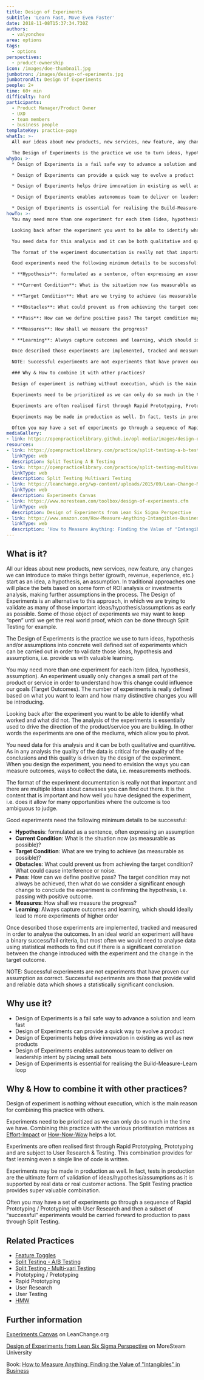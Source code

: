 ```yaml
---
title: Design of Experiments
subtitle: 'Learn Fast, Move Even Faster'
date: 2018-11-08T15:37:34.730Z
authors:
  - valyonchev
area: options
tags:
  - options
perspectives:
  - product-ownership
icon: /images/doe-thumbnail.jpg
jumbotron: /images/design-of-eperiments.jpg
jumbotronAlt: Design Of Experiments
people: 2+
time: 60+ min
difficulty: hard
participants:
  - Product Manager/Product Owner
  - UXD
  - team members
  - business people
templateKey: practice-page
whatIs: >-
  All our ideas about new products, new services, new feature, any changes we can introduce to make things better (growth, revenue, experience, etc.) start as an idea, a hypothesis, an assumption. In traditional approaches one will place the bets based on some form of ROI analysis or investments analysis, making further assumptions in the process. The Design of Experiments is an alternative to this approach, in which we are trying to validate as many of those important ideas/hypothesis/assumptions as early as possible. Some of those object of experiments we may want to keep “open” until we get the real world proof, which can be done through Split Testing for example.

  The Design of Experiments is the practice we use to turn ideas, hypothesis and/or assumptions into concrete well defined set of experiments which can be carried out in order to validate those ideas, hypothesis and assumptions, i.e. provide us with valuable learning.
whyDo: >-
  * Design of Experiments is a fail safe way to advance a solution and learn fast

  * Design of Experiments can provide a quick way to evolve a product

  * Design of Experiments helps drive innovation in existing as well as new products

  * Design of Experiments enables autonomous team to deliver on leadership intent by placing small bets

  * Design of Experiments is essential for realising the Build-Measure-Learn loop
howTo: >-
  You may need more than one experiment for each item (idea, hypothesis, assumption). An experiment usually only changes a small part of the product or service in order to understand how this change could influence our goals (Target Outcomes). The number of experiments is really defined based on what you want to learn and how many distinctive changes you will be introducing.

  Looking back after the experiment you want to be able to identify what worked and what did not. The analysis of the experiments is essentially used to drive the direction of the product/service you are building.  In other words the experiments are one of the mediums, which allow you to pivot.

  You need data for this analysis and it can be both qualitative and quantitive. As in any analysis the quality of the data is critical for the quality of the conclusions and this quality is driven by the design of the experiment. When you design the experiment, you need to envision the ways you can measure outcomes, ways to collect the data, i.e. measurements methods.

  The format of the experiment documentation is really not that important and there are multiple ideas about canvases you can find out there. It is the content that is important and how well you have designed the experiment, i.e. does it allow for many opportunities where the outcome is too ambiguous to judge.

  Good experiments need the following minimum details to be successful:

  * **Hypothesis**: formulated as a sentence, often expressing an assumption

  * **Current Condition**: What is the situation now (as measurable as possible)?

  * **Target Condition**: What are we trying to achieve (as measurable as possible)?

  * **Obstacles**: What could prevent us from achieving the target condition? What could cause interference or noise.

  * **Pass**: How can we define positive pass? The target condition may not always be achieved, then what do we consider a significant enough change to conclude the experiment is confirming the hypothesis, i.e. passing with positive outcome.

  * **Measures**: How shall we measure the progress?

  * **Learning**: Always capture outcomes and learning, which should ideally lead to more experiments of higher order

  Once described those experiments are implemented, tracked and measured in order to analyse the outcomes. In an ideal world an experiment will have a binary success/fail criteria, but most often we would need to analyse data using statistical methods to find out if there is a significant correlation between the change introduced with the experiment and the change in the target outcome.

  NOTE: Successful experiments are not experiments that have proven our assumption as correct. Successful experiments are those that provide valid and reliable data which shows a statistically significant conclusion.

  ### Why & How to combine it with other practices?

  Design of experiment is nothing without execution, which is the main reason for combining this practice with others.

  Experiments need to be prioritized as we can only do so much in the time we have. Combining this practice with the various prioritisation matrices as [Effort-Impact](https://openpracticelibrary.com/practice/impact-effort-prioritization-matrix/) or [How-Now-Wow](https://openpracticelibrary.com/practice/how-now-wow-prioritization-matrix/) helps a lot.

  Experiments are often realised first through Rapid Prototyping, Prototyping and are subject to User Research & Testing. This combination provides for fast learning even a single line of code is written.

  Experiments may be made in production as well. In fact, tests in production are the ultimate form of validation of ideas/hypothesis/assumptions as it is supported by real data or real customer actions. The Split Testing practice provides super valuable combination.

  Often you may have a set of experiments go through a sequence of Rapid Prototyping / Prototyping with User Research and then a subset of “successful” experiments would be carried forward to production to pass through Split Testing.
mediaGallery:
- link: https://openpracticelibrary.github.io/opl-media/images/design-of-eperiments.jpg
resources:
- link: https://openpracticelibrary.com/practice/split-testing-a-b-testing/
  linkType: web
  description: Split Testing A B Testing
- link: https://openpracticelibrary.com/practice/split-testing-multivari-testing/
  linkType: web
  description: Split Testing Multivari Testing
- link: https://leanchange.org/wp-content/uploads/2015/09/Lean-Change-Management-Experiment-Tracker-1.0.pdf
  linkType: web
  description: Experiments Canvas
- link: https://www.moresteam.com/toolbox/design-of-experiments.cfm
  linkType: web
  description: Design of Experiments from Lean Six Sigma Perspective
- link: https://www.amazon.com/How-Measure-Anything-Intangibles-Business/dp/1452654204
  linkType: web
  description: 'How to Measure Anything: Finding the Value of "Intangibles" in Business'
---
```

## What is it?

All our ideas about new products, new services, new feature, any changes we can introduce to make things better (growth, revenue, experience, etc.) start as an idea, a hypothesis, an assumption. In traditional approaches one will place the bets based on some form of ROI analysis or investments analysis, making further assumptions in the process. The Design of Experiments is an alternative to this approach, in which we are trying to validate as many of those important ideas/hypothesis/assumptions as early as possible. Some of those object of experiments we may want to keep “open” until we get the real world proof, which can be done through Split Testing for example.

The Design of Experiments is the practice we use to turn ideas, hypothesis and/or assumptions into concrete well defined set of experiments which can be carried out in order to validate those ideas, hypothesis and assumptions, i.e. provide us with valuable learning.

You may need more than one experiment for each item (idea, hypothesis, assumption). An experiment usually only changes a small part of the product or service in order to understand how this change could influence our goals (Target Outcomes). The number of experiments is really defined based on what you want to learn and how many distinctive changes you will be introducing.

Looking back after the experiment you want to be able to identify what worked and what did not. The analysis of the experiments is essentially used to drive the direction of the product/service you are building.  In other words the experiments are one of the mediums, which allow you to pivot.

You need data for this analysis and it can be both qualitative and quantitive. As in any analysis the quality of the data is critical for the quality of the conclusions and this quality is driven by the design of the experiment. When you design the experiment, you need to envision the ways you can measure outcomes, ways to collect the data, i.e. measurements methods.

The format of the experiment documentation is really not that important and there are multiple ideas about canvases you can find out there. It is the content that is important and how well you have designed the experiment, i.e. does it allow for many opportunities where the outcome is too ambiguous to judge.

Good experiments need the following minimum details to be successful:

* **Hypothesis**: formulated as a sentence, often expressing an assumption
* **Current Condition**: What is the situation now (as measurable as possible)?
* **Target Condition**: What are we trying to achieve (as measurable as possible)?
* **Obstacles**: What could prevent us from achieving the target condition? What could cause interference or noise.
* **Pass**: How can we define positive pass? The target condition may not always be achieved, then what do we consider a significant enough change to conclude the experiment is confirming the hypothesis, i.e. passing with positive outcome.
* **Measures**: How shall we measure the progress?
* **Learning**: Always capture outcomes and learning, which should ideally lead to more experiments of higher order

Once described those experiments are implemented, tracked and measured in order to analyse the outcomes. In an ideal world an experiment will have a binary success/fail criteria, but most often we would need to analyse data using statistical methods to find out if there is a significant correlation between the change introduced with the experiment and the change in the target outcome.

NOTE: Successful experiments are not experiments that have proven our assumption as correct. Successful experiments are those that provide valid and reliable data which shows a statistically significant conclusion.

## Why use it?

* Design of Experiments is a fail safe way to advance a solution and learn fast
* Design of Experiments can provide a quick way to evolve a product
* Design of Experiments helps drive innovation in existing as well as new products
* Design of Experiments enables autonomous team to deliver on leadership intent by placing small bets
* Design of Experiments is essential for realising the Build-Measure-Learn loop

## Why & How to combine it with other practices?

Design of experiment is nothing without execution, which is the main reason for combining this practice with others.

Experiments need to be prioritized as we can only do so much in the time we have. Combining this practice with the various prioritisation matrices as [Effort-Impact](https://openpracticelibrary.com/practice/impact-effort-prioritization-matrix/) or [How-Now-Wow](https://openpracticelibrary.com/practice/how-now-wow-prioritization-matrix/) helps a lot.

Experiments are often realised first through Rapid Prototyping, Prototyping and are subject to User Research & Testing. This combination provides for fast learning even a single line of code is written.

Experiments may be made in production as well. In fact, tests in production are the ultimate form of validation of ideas/hypothesis/assumptions as it is supported by real data or real customer actions. The Split Testing practice provides super valuable combination.

Often you may have a set of experiments go through a sequence of Rapid Prototyping / Prototyping with User Research and then a subset of “successful” experiments would be carried forward to production to pass through Split Testing.

## Related Practices

* [Feature Toggles](https://openpracticelibrary.com/practice/feature-toggles/)
* [Split Testing - A/B Testing](https://openpracticelibrary.com/practice/split-testing-a-b-testing/)
* [Split Testing - Multi-vari Testing](https://openpracticelibrary.com/practice/split-testing-multivari-testing/)
* Prototyping / Pretotyping
* Rapid Prototyping
* User Research
* User Testing
* [HMW](https://openpracticelibrary.com/practice/hmw/)

## Further information

[Experiments Canvas](https://leanchange.org/wp-content/uploads/2015/09/Lean-Change-Management-Experiment-Tracker-1.0.pdf) on LeanChange.org

[Design of Experiments from Lean Six Sigma Perspective](https://www.moresteam.com/toolbox/design-of-experiments.cfm) on MoreSteam University

Book: [How to Measure Anything: Finding the Value of "Intangibles" in Business](https://www.amazon.com/How-Measure-Anything-Intangibles-Business/dp/1452654204)
